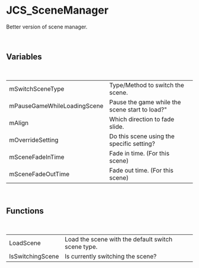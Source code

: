 <!--
   - $File: JCS_SceneManager.html $
   - $Date: 2018-10-01 03:19:03 $
   - $Revision: $
   - $Creator: Jen-Chieh Shen $
   - $Notice: See LICENSE.txt for modification and distribution information
   -                   Copyright © 2018 by Shen, Jen-Chieh $
-->


<div id="content-header">
  <h1>JCS_SceneManager</h1>
</div>

<p>
  Better version of scene manager.
</p>


<br/>
<h2>Variables</h2>
<br/>

<table>
  <tr>
    <td>mSwitchSceneType</td>
    <td>Type/Method to switch the scene.</td>
  </tr>
  <tr>
    <td>mPauseGameWhileLoadingScene</td>
    <td>Pause the game while the scene start to load?"</td>
  </tr>
  <tr>
    <td>mAlign</td>
    <td>Which direction to fade slide.</td>
  </tr>
  <tr>
    <td>mOverrideSetting</td>
    <td>Do this scene using the specific setting?</td>
  </tr>
  <tr>
    <td>mSceneFadeInTime</td>
    <td>Fade in time. (For this scene)</td>
  </tr>
  <tr>
    <td>mSceneFadeOutTime</td>
    <td>Fade out time. (For this scene)</td>
  </tr>
</table>


<br/>
<h2>Functions</h2>
<br/>

<table>
  <tr>
    <td>LoadScene</td>
    <td>Load the scene with the default switch scene type.</td>
  </tr>
  <tr>
    <td>IsSwitchingScene</td>
    <td>Is currently switching the scene?</td>
  </tr>
</table>
